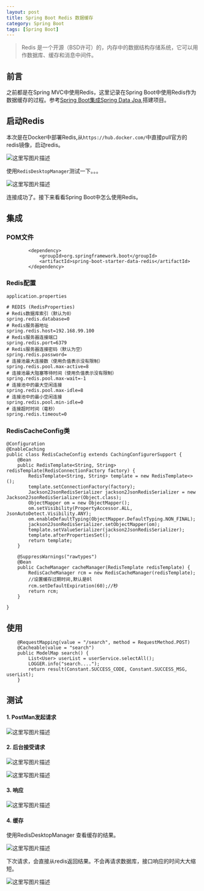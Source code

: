 ```yaml
---
layout: post
title: Spring Boot Redis 数据缓存
category: Spring Boot 
tags: [Spring Boot]
---
```

>Redis 是一个开源（BSD许可）的，内存中的数据结构存储系统，它可以用作数据库、缓存和消息中间件。

## 前言

之前都是在Spring MVC中使用Redis，这里记录在Spring Boot中使用Redis作为数据缓存的过程。参考[Spring Boot集成Spring Data Jpa](http://blog.csdn.net/RickyIT/article/details/73178856),搭建项目。

## 启动Redis

本次是在Docker中部署Redis,从`https://hub.docker.com/`中直接pull官方的redis镜像，启动redis。

![这里写图片描述](http://img.blog.csdn.net/20170613110301459?watermark/2/text/aHR0cDovL2Jsb2cuY3Nkbi5uZXQvUmlja3lJVA==/font/5a6L5L2T/fontsize/400/fill/I0JBQkFCMA==/dissolve/70/gravity/SouthEast)

使用`RedisDesktopManager`测试一下。。。

![这里写图片描述](http://img.blog.csdn.net/20170613110404723?watermark/2/text/aHR0cDovL2Jsb2cuY3Nkbi5uZXQvUmlja3lJVA==/font/5a6L5L2T/fontsize/400/fill/I0JBQkFCMA==/dissolve/70/gravity/SouthEast)

连接成功了。接下来看看Spring Boot中怎么使用Redis。

## 集成

### POM文件

```--xml
        <dependency>
            <groupId>org.springframework.boot</groupId>
            <artifactId>spring-boot-starter-data-redis</artifactId>
        </dependency>
```

### Redis配置
`application.properties`
```
# REDIS (RedisProperties)
# Redis数据库索引（默认为0）
spring.redis.database=0  
# Redis服务器地址
spring.redis.host=192.168.99.100
# Redis服务器连接端口
spring.redis.port=6379  
# Redis服务器连接密码（默认为空）
spring.redis.password=
# 连接池最大连接数（使用负值表示没有限制）
spring.redis.pool.max-active=8  
# 连接池最大阻塞等待时间（使用负值表示没有限制）
spring.redis.pool.max-wait=-1  
# 连接池中的最大空闲连接
spring.redis.pool.max-idle=8  
# 连接池中的最小空闲连接
spring.redis.pool.min-idle=0  
# 连接超时时间（毫秒）
spring.redis.timeout=0  
```


### RedisCacheConfig类

```
@Configuration
@EnableCaching
public class RedisCacheConfig extends CachingConfigurerSupport {
	@Bean
	public RedisTemplate<String, String> redisTemplate(RedisConnectionFactory factory) {
		RedisTemplate<String, String> template = new RedisTemplate<>();
		template.setConnectionFactory(factory);
		Jackson2JsonRedisSerializer jackson2JsonRedisSerializer = new Jackson2JsonRedisSerializer(Object.class);
		ObjectMapper om = new ObjectMapper();
		om.setVisibility(PropertyAccessor.ALL, JsonAutoDetect.Visibility.ANY);
		om.enableDefaultTyping(ObjectMapper.DefaultTyping.NON_FINAL);
		jackson2JsonRedisSerializer.setObjectMapper(om);
		template.setValueSerializer(jackson2JsonRedisSerializer);
		template.afterPropertiesSet();
		return template;
	}

	@SuppressWarnings("rawtypes")
	@Bean
	public CacheManager cacheManager(RedisTemplate redisTemplate) {
		RedisCacheManager rcm = new RedisCacheManager(redisTemplate);
		//设置缓存过期时间,默认是0l
		rcm.setDefaultExpiration(60);//秒
		return rcm;
	}

}
```

## 使用

```--java
	@RequestMapping(value = "/search", method = RequestMethod.POST)
	@Cacheable(value = "search")
	public ModelMap search() {
		List<User> userList = userService.selectAll();
		LOGGER.info("search....");
		return result(Constant.SUCCESS_CODE, Constant.SUCCESS_MSG, userList);
	}
```


## 测试

#### 1. PostMan发起请求

![这里写图片描述](http://img.blog.csdn.net/20170614144719384?watermark/2/text/aHR0cDovL2Jsb2cuY3Nkbi5uZXQvUmlja3lJVA==/font/5a6L5L2T/fontsize/400/fill/I0JBQkFCMA==/dissolve/70/gravity/SouthEast)
#### 2. 后台接受请求

![这里写图片描述](http://img.blog.csdn.net/20170614144737743?watermark/2/text/aHR0cDovL2Jsb2cuY3Nkbi5uZXQvUmlja3lJVA==/font/5a6L5L2T/fontsize/400/fill/I0JBQkFCMA==/dissolve/70/gravity/SouthEast)

![这里写图片描述](http://img.blog.csdn.net/20170614144806665?watermark/2/text/aHR0cDovL2Jsb2cuY3Nkbi5uZXQvUmlja3lJVA==/font/5a6L5L2T/fontsize/400/fill/I0JBQkFCMA==/dissolve/70/gravity/SouthEast)
#### 3. 响应

![这里写图片描述](http://img.blog.csdn.net/20170614145315776?watermark/2/text/aHR0cDovL2Jsb2cuY3Nkbi5uZXQvUmlja3lJVA==/font/5a6L5L2T/fontsize/400/fill/I0JBQkFCMA==/dissolve/70/gravity/SouthEast)
#### 4. 缓存

使用RedisDesktopManager 查看缓存的结果。

![这里写图片描述](http://img.blog.csdn.net/20170614144832702?watermark/2/text/aHR0cDovL2Jsb2cuY3Nkbi5uZXQvUmlja3lJVA==/font/5a6L5L2T/fontsize/400/fill/I0JBQkFCMA==/dissolve/70/gravity/SouthEast)

下次请求，会直接从redis返回结果。不会再请求数据库，接口响应的时间大大缩短。

![这里写图片描述](http://img.blog.csdn.net/20170614145432992?watermark/2/text/aHR0cDovL2Jsb2cuY3Nkbi5uZXQvUmlja3lJVA==/font/5a6L5L2T/fontsize/400/fill/I0JBQkFCMA==/dissolve/70/gravity/SouthEast)

